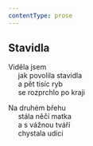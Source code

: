 ```yaml
---
contentType: prose
---
```


## Stavidla

Viděla jsem  
     jak povolila stavidla  
     a pět tisíc ryb  
     se rozprchlo po kraji

Na druhém břehu  
     stála něčí matka  
     a s vážnou tváří  
     chystala udici
